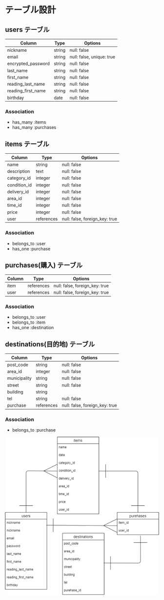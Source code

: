 # テーブル設計

## users テーブル

| Column             | Type   | Options     |
| ------------------ | ------ | ----------- |
| nickname           | string | null: false |
| email              | string | null: false, unique: true|
| encrypted_password | string | null: false |
| last_name          | string | null: false |
| first_name         | string | null: false |
| reading_last_name  | string | null: false |
| reading_first_name | string | null: false |
| birthday           | date   | null: false |

### Association
- has_many :items
- has_many :purchases

## items テーブル

| Column             | Type       | Options     |
| ------------------ | ---------- | ----------- |
| name               | string     | null: false |
| description        | text       | null: false |
| category_id        | integer    | null: false |
| condition_id       | integer    | null: false |
| delivery_id        | integer    | null: false |
| area_id            | integer    | null: false |
| time_id            | integer    | null: false |
| price              | integer    | null: false |
| user               | references | null: false, foreign_key: true|

  <!-- ActiveHash使用 -->
  <!-- category_id,condition_id,delivery_id,area_id,time_id -->

### Association
- belongs_to :user
- has_one :purchase

## purchases(購入) テーブル

| Column             | Type       | Options     |
| ------------------ | ---------- | ----------- |
| item               | references | null: false, foreign_key: true|
| user               | references | null: false, foreign_key: true|

### Association
- belongs_to :user
- belongs_to :item
- has_one :destination

## destinations(目的地) テーブル

| Column             | Type       | Options     |
| ------------------ | ---------- | ----------- |
| post_code          | string     | null: false |
| area_id            | integer    | null: false |
| municipality       | string     | null: false |
| street             | string     | null: false |
| building           | string     |
| tel                | string     | null: false |
| purchase           | references | null: false, foreign_key: true|

  <!-- ActiveHash使用 -->
  <!-- area_id  -->

### Association
- belongs_to :purchase


![alt text](furima-40398.png)